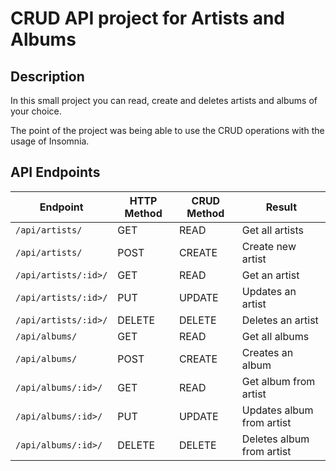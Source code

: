 <h1>CRUD API project for Artists and Albums</h1>
<h2>Description</h2>
<p>In this small project you can read, create and deletes artists and albums of your choice.</p>
<p>The point of the project was being able to use the CRUD operations with the usage of Insomnia.</p>

<h2>API Endpoints</h2>
<table>
  <thead>
    <tr>
      <th>Endpoint</th>
      <th>HTTP Method</th>
      <th>CRUD Method</th>
      <th>Result</th>
    </tr>
  </thead>
  <tbody>
    <tr>
      <td>
        <code>/api/artists/</code>
      </td>
      <td>GET</td>
      <td>READ</td>
      <td>Get all artists</td>
    </tr>
    <tr>
      <td>
        <code>/api/artists/</code>
      </td>
      <td>POST</td>
      <td>CREATE</td>
      <td>Create new artist</td>
    </tr>
    <tr>
      <td>
        <code>/api/artists/:id>/</code>
      </td>
      <td>GET</td>
      <td>READ</td>
      <td>Get an artist</td>
    </tr>
    <tr>
      <td>
        <code>/api/artists/:id>/</code>
      </td>
      <td>PUT</td>
      <td>UPDATE</td>
      <td>Updates an artist</td>
    </tr>
    <tr>
      <td>
        <code>/api/artists/:id>/</code>
      </td>
      <td>DELETE</td>
      <td>DELETE</td>
      <td>Deletes an artist</td>
    </tr>
    <tr>
      <td>
        <code>/api/albums/</code>
      </td>
      <td>GET</td>
      <td>READ</td>
      <td>Get all albums</td>
    </tr>
    <tr>
      <td>
        <code>/api/albums/</code>
      </td>
      <td>POST</td>
      <td>CREATE</td>
      <td>Creates an album</td>
    </tr>
    <tr>
      <td>
        <code>/api/albums/:id>/</code>
      </td>
      <td>GET</td>
      <td>READ</td>
      <td>Get album from artist</td>
    </tr>
    <tr>
      <td>
        <code>/api/albums/:id>/</code>
      </td>
      <td>PUT</td>
      <td>UPDATE</td>
      <td>Updates album from artist</td>
    </tr>
    <tr>
      <td>
        <code>/api/albums/:id>/</code>
      </td>
      <td>DELETE</td>
      <td>DELETE</td>
      <td>Deletes album from artist</td>
    </tr>
  </tbody>
</table>

